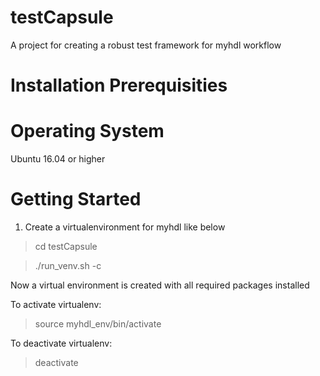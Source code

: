 
# testCapsule 
A project for creating a robust test framework for myhdl workflow

# Installation Prerequisities

# Operating System

Ubuntu 16.04 or higher

# Getting Started

1) Create a virtualenvironment for myhdl like below

> cd testCapsule 

> ./run_venv.sh -c

Now a virtual environment is created with all required packages installed

To activate virtualenv:

> source myhdl_env/bin/activate


To deactivate virtualenv:

> deactivate
